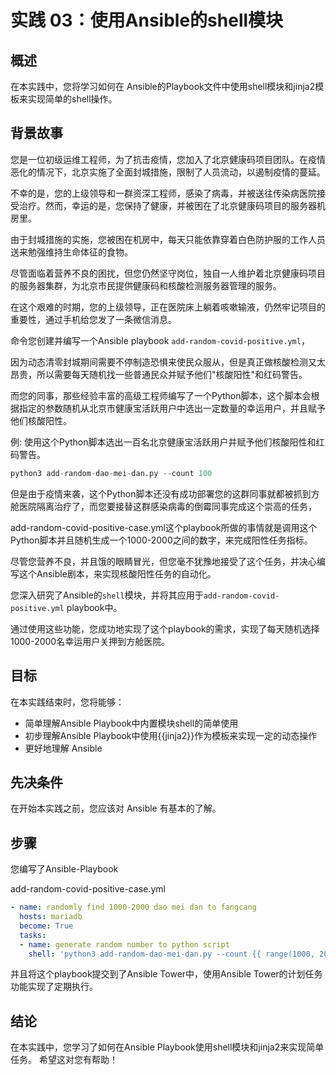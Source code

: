 # 实践 03：使用Ansible的shell模块

## 概述

在本实践中，您将学习如何在 Ansible的Playbook文件中使用shell模块和jinja2模板来实现简单的shell操作。

## 背景故事

您是一位初级运维工程师，为了抗击疫情，您加入了北京健康码项目团队。在疫情恶化的情况下，北京实施了全面封城措施，限制了人员流动，以遏制疫情的蔓延。

不幸的是，您的上级领导和一群资深工程师，感染了病毒，并被送往传染病医院接受治疗。然而，幸运的是，您保持了健康，并被困在了北京健康码项目的服务器机房里。

由于封城措施的实施，您被困在机房中，每天只能依靠穿着白色防护服的工作人员送来勉强维持生命体征的食物。

尽管面临着营养不良的困扰，但您仍然坚守岗位，独自一人维护着北京健康码项目的服务器集群，为北京市民提供健康码和核酸检测服务器管理的服务。

在这个艰难的时期，您的上级领导，正在医院床上躺着咳嗽输液，仍然牢记项目的重要性，通过手机给您发了一条微信消息。

命令您创建并编写一个Ansible playbook `add-random-covid-positive.yml`，

因为动态清零封城期间需要不停制造恐惧来使民众服从，但是真正做核酸检测又太昂贵，所以需要每天随机找一些普通民众并赋予他们"核酸阳性"和红码警告。

而您的同事，那些经验丰富的高级工程师编写了一个Python脚本，这个脚本会根据指定的参数随机从北京市健康宝活跃用户中选出一定数量的幸运用户，并且赋予他们核酸阳性。

例: 使用这个Python脚本选出一百名北京健康宝活跃用户并赋予他们核酸阳性和红码警告。

```python
python3 add-random-dao-mei-dan.py --count 100
```

但是由于疫情来袭，这个Python脚本还没有成功部署您的这群同事就都被抓到方舱医院隔离治疗了，而您要接替这群感染病毒的倒霉同事完成这个崇高的任务，

add-random-covid-positive-case.yml这个playbook所做的事情就是调用这个Python脚本并且随机生成一个1000-2000之间的数字，来完成阳性任务指标。

尽管您营养不良，并且饿的眼睛冒光，但您毫不犹豫地接受了这个任务，并决心编写这个Ansible剧本，来实现核酸阳性任务的自动化。

您深入研究了Ansible的`shell`模块，并将其应用于`add-random-covid-positive.yml` playbook中。

通过使用这些功能，您成功地实现了这个playbook的需求，实现了每天随机选择1000-2000名幸运用户关押到方舱医院。

## 目标

在本实践结束时，您将能够：

* 简单理解Ansible Playbook中内置模块shell的简单使用
* 初步理解Ansible Playbook中使用{{jinja2}}作为模板来实现一定的动态操作
* 更好地理解 Ansible

## 先决条件

在开始本实践之前，您应该对 Ansible 有基本的了解。

## 步骤

您编写了Ansible-Playbook

add-random-covid-positive-case.yml

```yaml
- name: randomly find 1000-2000 dao mei dan to fangcang
  hosts: mariadb
  become: True
  tasks:
  - name: generate random number to python script
    shell: 'python3 add-random-dao-mei-dan.py --count {{ range(1000, 2001)|random }}'
```

并且将这个playbook提交到了Ansible Tower中，使用Ansible Tower的计划任务功能实现了定期执行。

## 结论

在本实践中，您学习了如何在Ansible Playbook使用shell模块和jinja2来实现简单任务。
希望这对您有帮助！ 
